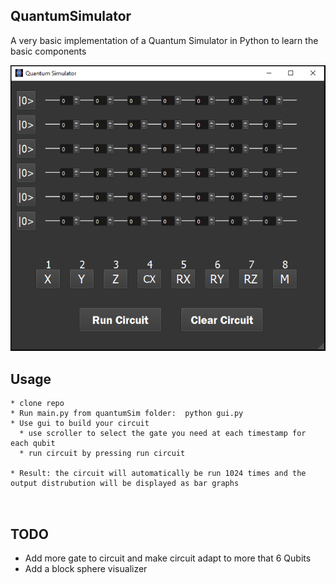 QuantumSimulator
-----

A very basic implementation of a Quantum Simulator in Python to learn the basic components


<img width=600px src="https://raw.githubusercontent.com/mamihretu/Quantum_Simulator/main/Gui.PNG" />




Usage
-----


`````
* clone repo 
* Run main.py from quantumSim folder:  python gui.py
* Use gui to build your circuit
  * use scroller to select the gate you need at each timestamp for each qubit
  * run circuit by pressing run circuit

* Result: the circuit will automatically be run 1024 times and the output distrubution will be displayed as bar graphs



`````



TODO
-----

* Add more gate to circuit and make circuit adapt to more that 6 Qubits
* Add a block sphere visualizer
